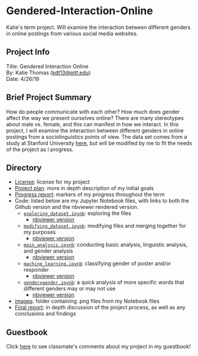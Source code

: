 # Gendered-Interaction-Online
Katie's term project. Will examine the interaction between different genders in online postings from various social media websites.

## Project Info
Title: Gendered Interaction Online  
By: Katie Thomas (kdt13@pitt.edu)  
Date: 4/26/19

## Brief Project Summary
How do people communicate with each other? How much does gender affect the way we present ourselves online? There are many stereotypes about male vs. female, and this can manifest in how we interact. In this project, I will examine the interaction between different genders in online postings from a sociolinguistics points of view. The data set comes from a study at Stanford University [here](https://nlp.stanford.edu/robvoigt/rtgender/), but will be modified by me to fit the needs of the project as I progress.

## Directory
- [License](LICENSE.md): license for my project
- [Project plan](project_plan.md): more in depth description of my initial goals
- [Progress report](progress_report.md): markers of my progress throughout the term
- Code: listed below are my Jupyter Notebook files, with links to both the Github version and the nbviewer rendered version.
	- [`exploring_dataset.ipynb`](exploratory_data_analysis/exploring_dataset.ipynb): exploring the files
		- [nbviewer version](https://nbviewer.jupyter.org/github/Data-Science-for-Linguists-2019/Gendered-Interaction-Online/blob/master/exploratory_data_analysis/exploring_dataset.ipynb)
	- [`modifying_dataset.ipynb`](exploratory_data_analysis/modifying_dataset.ipynb): modifying files and merging together for my purposes
		- [nbviewer version](https://nbviewer.jupyter.org/github/Data-Science-for-Linguists-2019/Gendered-Interaction-Online/blob/master/exploratory_data_analysis/modifying_dataset.ipynb)
	- [`main_analysis.ipynb`](main_analysis.ipynb): conducting basic analysis, linguistic analysis, and gender analysis
		- [nbviewer version](https://nbviewer.jupyter.org/github/Data-Science-for-Linguists-2019/Gendered-Interaction-Online/blob/master/main_analysis.ipynb)
	- [`machine_learning.ipynb`](machine_learning.ipynb): classifying gender of poster and/or responder
		- [nbviewer version](https://nbviewer.jupyter.org/github/Data-Science-for-Linguists-2019/Gendered-Interaction-Online/blob/master/machine_learning.ipynb)
	- [`genderxgender.ipynb`](genderxgender.ipynb): a quick analysis of more specific words that different genders may or may not use
		- [nbviewer version](https://nbviewer.jupyter.org/github/Data-Science-for-Linguists-2019/Gendered-Interaction-Online/blob/master/genderxgender.ipynb)
- [images](images/): folder containing .png files from my Notebook files
- [Final report](final_report.md): in depth discussion of the project process, as well as any conclusions and findings

## Guestbook
Click [here](https://github.com/Data-Science-for-Linguists-2019/Class-Plaza/blob/master/guestbooks/guestbook_katie.md) to see classmate's comments about my project in my guestbook!